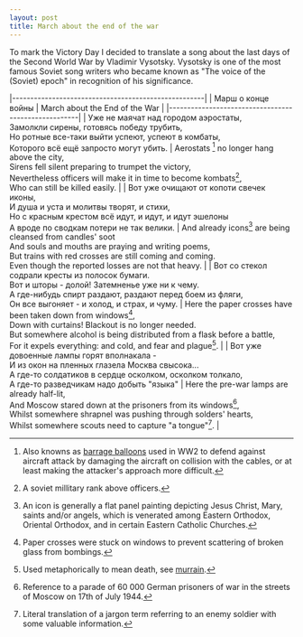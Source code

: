 ```yaml
---
layout: post
title: March about the end of the war
---
```


To mark the Victory Day I decided to translate a song about the last days of
the Second World War by Vladimir Vysotsky. Vysotsky is one of the most famous
Soviet song writers who became known as "The voice of the (Soviet) epoch" in
recognition of his significance.

|-----------------------------------------------------|
| Марш о конце войны | March about the End of the War |
|-----------------------------------------------------|
| Уже не маячат над городом аэростаты, <br> Замолкли сирены, готовясь победу трубить, <br> Но ротные все-таки выйти успеют, успеют в комбаты, <br> Которого всё ещё запросто могут убить. | Aerostats [^5] no longer hang above the city, <br> Sirens fell silent preparing to trumpet the victory, <br> Nevertheless officers will make it in time to become kombats[^1], <br> Who can still be killed easily. |
| Вот уже очищают от копоти свечек иконы, <br> И душа и уста и молитвы творят, и стихи, <br> Но с красным крестом всё идут, и идут, и идут эшелоны <br> А вроде по сводкам потери не так велики. |  And already icons[^6] are being cleansed from candles' soot <br> And souls and mouths are praying and writing poems, <br> But trains with red crosses are still coming and coming. <br> Even though the reported losses are not that heavy. |
| Вот со стекол содрали кресты из полосок бумаги. <br> Вот и шторы - долой! Затемненье уже ни к чему. <br> А где-нибудь спирт раздают, раздают перед боем из фляги, <br> Он все выгоняет - и холод, и страх, и чуму. | Here the paper crosses have been taken down from windows[^2], <br> Down with curtains! Blackout is no longer needed. <br> But somewhere alcohol is being distributed from a flask before a battle, <br> For it expels everything: and cold, and fear and plague[^7]. |
| Вот уже довоенные лампы горят вполнакала - <br> И из окон на пленных глазела Москва свысока... <br> А где-то солдатиков в сердце осколком, осколком толкало, <br> А где-то разведчикам надо добыть "языка" | Here the pre-war lamps are already half-lit, <br> And Moscow stared down at the prisoners from its windows[^3], <br> Whilst somewhere shrapnel was pushing through solders' hearts, <br> Whilst somewhere scouts need to capture "a tongue"[^4]. |


[^1]: A soviet millitary rank above officers.
[^2]: Paper crosses were stuck on windows to prevent scattering of broken glass from bombings.
[^3]: Reference to a parade of 60 000 German prisoners of war in the streets of Moscow on 17th of July 1944.
[^4]: Literal translation of a jargon term referring to an enemy soldier with some valuable information.
[^5]: Also knowns as [barrage balloons][balloons] used in WW2 to defend against aircraft attack by damaging the aircraft on collision with the cables, or at least making the attacker's approach more difficult.
[^6]: An icon is generally a flat panel painting depicting Jesus Christ, Mary, saints and/or angels, which is venerated among Eastern Orthodox, Oriental Orthodox, and in certain Eastern Catholic Churches.
[^7]: Used metaphorically to mean death, see [murrain](http://en.wikipedia.org/wiki/Murrain).

[balloons]: https://en.wikipedia.org/wiki/Barrage_balloon
